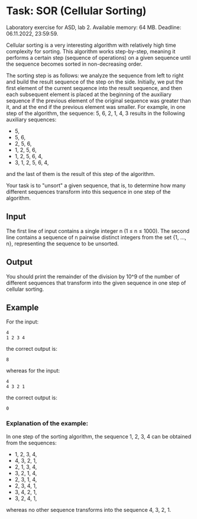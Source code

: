 # Task: SOR (Cellular Sorting)

Laboratory exercise for ASD, lab 2. Available memory: 64 MB. Deadline: 06.11.2022, 23:59:59.

Cellular sorting is a very interesting algorithm with relatively high time complexity for sorting. This algorithm works step-by-step, meaning it performs a certain step (sequence of operations) on a given sequence until the sequence becomes sorted in non-decreasing order.

The sorting step is as follows: we analyze the sequence from left to right and build the result sequence of the step on the side. Initially, we put the first element of the current sequence into the result sequence, and then each subsequent element is placed at the beginning of the auxiliary sequence if the previous element of the original sequence was greater than it, and at the end if the previous element was smaller. For example, in one step of the algorithm, the sequence: 5, 6, 2, 1, 4, 3 results in the following auxiliary sequences:

- 5,
- 5, 6,
- 2, 5, 6,
- 1, 2, 5, 6,
- 1, 2, 5, 6, 4,
- 3, 1, 2, 5, 6, 4,

and the last of them is the result of this step of the algorithm.

Your task is to "unsort" a given sequence, that is, to determine how many different sequences transform into this sequence in one step of the algorithm.

## Input

The first line of input contains a single integer n (1 ≤ n ≤ 1000). The second line contains a sequence of n pairwise distinct integers from the set {1, ..., n}, representing the sequence to be unsorted.

## Output

You should print the remainder of the division by 10^9 of the number of different sequences that transform into the given sequence in one step of cellular sorting.

## Example

For the input:

```plaintext
4
1 2 3 4
```

the correct output is:

```plaintext
8
```

whereas for the input:

```plaintext
4
4 3 2 1
```

the correct output is:

```plaintext
0
```

### Explanation of the example:

In one step of the sorting algorithm, the sequence 1, 2, 3, 4 can be obtained from the sequences:

- 1, 2, 3, 4,
- 4, 3, 2, 1,
- 2, 1, 3, 4,
- 3, 2, 1, 4,
- 2, 3, 1, 4,
- 2, 3, 4, 1,
- 3, 4, 2, 1,
- 3, 2, 4, 1,

whereas no other sequence transforms into the sequence 4, 3, 2, 1.
